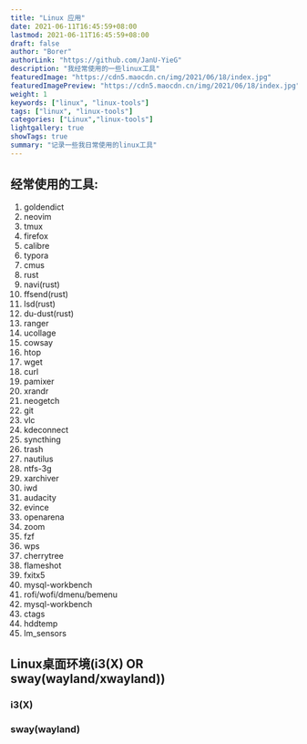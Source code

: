 ```yaml
---
title: "Linux 应用"
date: 2021-06-11T16:45:59+08:00
lastmod: 2021-06-11T16:45:59+08:00
draft: false
author: "Borer"
authorLink: "https://github.com/JanU-YieG"
description: "我经常使用的一些linux工具"
featuredImage: "https://cdn5.maocdn.cn/img/2021/06/18/index.jpg"
featuredImagePreview: "https://cdn5.maocdn.cn/img/2021/06/18/index.jpg"
weight: 1
keywords: ["linux", "linux-tools"]
tags: ["linux", "linux-tools"]
categories: ["Linux","linux-tools"]
lightgallery: true
showTags: true
summary: "记录一些我日常使用的linux工具"
---
```

## 经常使用的工具:
1. goldendict
2. neovim
3. tmux
4. firefox
5. calibre
6. typora
7. cmus
8. rust
9. navi(rust)
10. ffsend(rust)
11. lsd(rust)
11. du-dust(rust)
12. ranger
13. ucollage
14. cowsay
15. htop
16. wget
17. curl
18. pamixer
19. xrandr
20. neogetch
21. git
22. vlc
23. kdeconnect
24. syncthing
25. trash
26. nautilus
27. ntfs-3g
28. xarchiver
29. iwd
30. audacity
31. evince
32. openarena
33. zoom
33. fzf
33. wps
33. cherrytree
33. flameshot
33. fxitx5
33. mysql-workbench
33. rofi/wofi/dmenu/bemenu
33. mysql-workbench
33. ctags
33. hddtemp
34. lm_sensors

## Linux桌面环境(i3(X) OR sway(wayland/xwayland))
### i3(X)



### sway(wayland)
